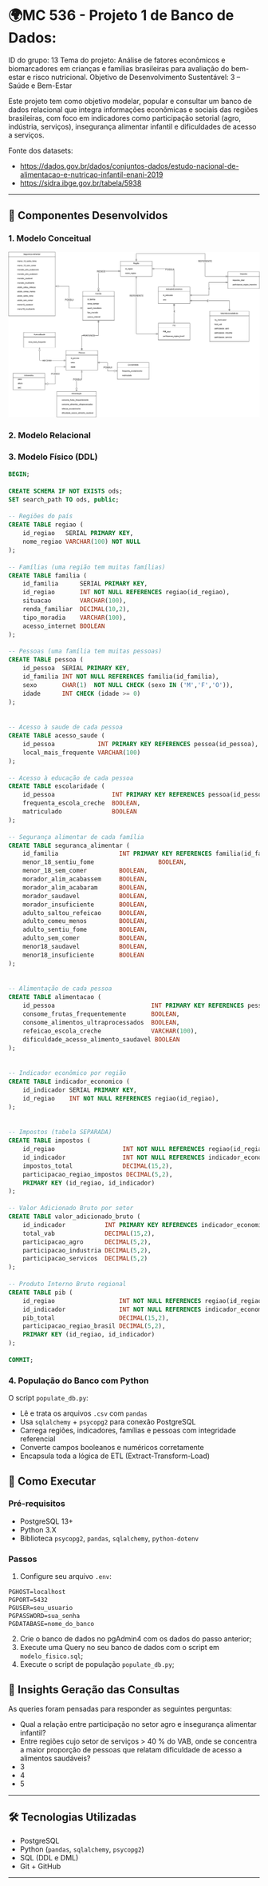 # 🌍MC 536 - Projeto 1 de Banco de Dados:

ID do grupo: 13
Tema do projeto: Análise de fatores econômicos e biomarcadores em crianças e famílias brasileiras para avaliação do bem-estar e risco nutricional.
Objetivo de Desenvolvimento Sustentável: 3 – Saúde e Bem-Estar

Este projeto tem como objetivo modelar, popular e consultar um banco de dados relacional que integra informações econômicas e sociais das regiões brasileiras, com foco em indicadores como participação setorial (agro, indústria, serviços), insegurança alimentar infantil e dificuldades de acesso a serviços.

Fonte dos datasets: 
- https://dados.gov.br/dados/conjuntos-dados/estudo-nacional-de-alimentacao-e-nutricao-infantil-enani-2019
- https://sidra.ibge.gov.br/tabela/5938 


---

## 🧱 Componentes Desenvolvidos

### 1. Modelo Conceitual
![Modelo Conceitual](modelos/modelo_conceitual.jpg)

### 2. Modelo Relacional


### 3. Modelo Físico (DDL)
```sql
BEGIN;

CREATE SCHEMA IF NOT EXISTS ods;
SET search_path TO ods, public;

-- Regiões do país
CREATE TABLE regiao (
    id_regiao   SERIAL PRIMARY KEY,
    nome_regiao VARCHAR(100) NOT NULL
);

-- Famílias (uma região tem muitas famílias)
CREATE TABLE familia (
    id_familia      SERIAL PRIMARY KEY,
    id_regiao       INT NOT NULL REFERENCES regiao(id_regiao),
    situacao        VARCHAR(100),
    renda_familiar  DECIMAL(10,2),
    tipo_moradia    VARCHAR(100),
    acesso_internet BOOLEAN
);

-- Pessoas (uma família tem muitas pessoas)
CREATE TABLE pessoa (
    id_pessoa  SERIAL PRIMARY KEY,
    id_familia INT NOT NULL REFERENCES familia(id_familia),
    sexo       CHAR(1)  NOT NULL CHECK (sexo IN ('M','F','O')),
    idade      INT CHECK (idade >= 0)
);


-- Acesso à saude de cada pessoa
CREATE TABLE acesso_saude (
    id_pessoa            INT PRIMARY KEY REFERENCES pessoa(id_pessoa),
    local_mais_frequente VARCHAR(100)
);

-- Acesso à educação de cada pessoa
CREATE TABLE escolaridade (
    id_pessoa                INT PRIMARY KEY REFERENCES pessoa(id_pessoa),
    frequenta_escola_creche  BOOLEAN,
    matriculado              BOOLEAN
);

-- Segurança alimentar de cada família
CREATE TABLE seguranca_alimentar (
    id_familia                 INT PRIMARY KEY REFERENCES familia(id_familia),
    menor_18_sentiu_fome                  BOOLEAN,
    menor_18_sem_comer         BOOLEAN,
    morador_alim_acabassem     BOOLEAN,
    morador_alim_acabaram      BOOLEAN,
    morador_saudavel           BOOLEAN,
    morador_insuficiente       BOOLEAN,
    adulto_saltou_refeicao     BOOLEAN,
    adulto_comeu_menos         BOOLEAN,
    adulto_sentiu_fome         BOOLEAN,
    adulto_sem_comer           BOOLEAN,
    menor18_saudavel           BOOLEAN,
    menor18_insuficiente       BOOLEAN
);


-- Alimentação de cada pessoa
CREATE TABLE alimentacao (
    id_pessoa                           INT PRIMARY KEY REFERENCES pessoa(id_pessoa),
    consome_frutas_frequentemente       BOOLEAN,
    consome_alimentos_ultraprocessados  BOOLEAN,
    refeicao_escola_creche              VARCHAR(100),
    dificuldade_acesso_alimento_saudavel BOOLEAN
);


-- Indicador econômico por região
CREATE TABLE indicador_economico (
    id_indicador SERIAL PRIMARY KEY,
    id_regiao    INT NOT NULL REFERENCES regiao(id_regiao),
);


-- Impostos (tabela SEPARADA)
CREATE TABLE impostos (
    id_regiao                   INT NOT NULL REFERENCES regiao(id_regiao),
    id_indicador                INT NOT NULL REFERENCES indicador_economico(id_indicador),
    impostos_total              DECIMAL(15,2),
    participacao_regiao_impostos DECIMAL(5,2),
    PRIMARY KEY (id_regiao, id_indicador)
);

-- Valor Adicionado Bruto por setor
CREATE TABLE valor_adicionado_bruto (
    id_indicador           INT PRIMARY KEY REFERENCES indicador_economico(id_indicador),
    total_vab              DECIMAL(15,2),
    participacao_agro      DECIMAL(5,2),
    participacao_industria DECIMAL(5,2),
    participacao_servicos  DECIMAL(5,2)
);

-- Produto Interno Bruto regional
CREATE TABLE pib (
    id_regiao                  INT NOT NULL REFERENCES regiao(id_regiao),
    id_indicador               INT NOT NULL REFERENCES indicador_economico(id_indicador),
    pib_total                  DECIMAL(15,2),
    participacao_regiao_brasil DECIMAL(5,2),
    PRIMARY KEY (id_regiao, id_indicador)
);

COMMIT;
```

### 4. População do Banco com Python
O script `populate_db.py`:
- Lê e trata os arquivos `.csv` com `pandas`
- Usa `sqlalchemy` + `psycopg2` para conexão PostgreSQL
- Carrega regiões, indicadores, famílias e pessoas com integridade referencial
- Converte campos booleanos e numéricos corretamente
- Encapsula toda a lógica de ETL (Extract-Transform-Load)

## 🚀 Como Executar

### Pré-requisitos

- PostgreSQL 13+
- Python 3.X
- Biblioteca `psycopg2`, `pandas`, `sqlalchemy`, `python-dotenv`

### Passos

1. Configure seu arquivo `.env`:
```env
PGHOST=localhost
PGPORT=5432
PGUSER=seu_usuario
PGPASSWORD=sua_senha
PGDATABASE=nome_do_banco
```

2. Crie o banco de dados no pgAdmin4 com os dados do passo anterior;
3. Execute uma Query no seu banco de dados com o script em `modelo_fisico.sql`;
4. Execute o script de população `populate_db.py`;

## 🧠 Insights Geração das Consultas

As queries foram pensadas para responder as seguintes perguntas:

- Qual a relação entre participação no setor agro e insegurança alimentar infantil?
- Entre regiões cujo setor de serviços > 40 % do VAB, onde se concentra a maior proporção de pessoas que relatam dificuldade de acesso a alimentos saudáveis?
- 3
- 4
- 5

---

## 🛠️ Tecnologias Utilizadas

- PostgreSQL
- Python (`pandas`, `sqlalchemy`, `psycopg2`)
- SQL (DDL e DML)
- Git + GitHub

---
